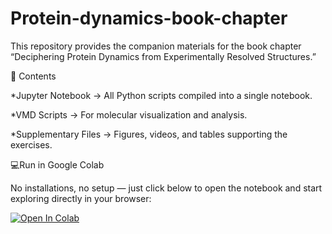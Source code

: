 # Protein-dynamics-book-chapter

This repository provides the companion materials for the book chapter “Deciphering Protein Dynamics from Experimentally Resolved Structures.”

📂 Contents

*Jupyter Notebook → All Python scripts compiled into a single notebook.

*VMD Scripts → For molecular visualization and analysis.

*Supplementary Files → Figures, videos, and tables supporting the exercises.



💻Run in Google Colab

No installations, no setup — just click below to open the notebook and start exploring directly in your browser:

[![Open In Colab](https://colab.research.google.com/assets/colab-badge.svg)]([https://colab.research.google.com/github/YOUR-USERNAME/Protein-dynamics-book-chapter/blob/main/download_data.ipynb](https://colab.research.google.com/drive/1c8-dyZ-FhvLC1TEML5B0HGlYSaJlQtyI?usp=sharing))

